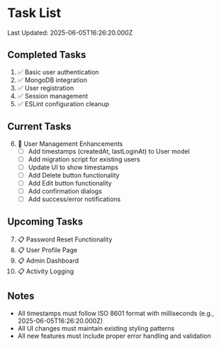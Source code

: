 # Task List

Last Updated: 2025-06-05T16:26:20.000Z

## Completed Tasks

1. ✅ Basic user authentication
2. ✅ MongoDB integration
3. ✅ User registration
4. ✅ Session management
5. ✅ ESLint configuration cleanup

## Current Tasks

6. 🔄 User Management Enhancements
   - [ ] Add timestamps (createdAt, lastLoginAt) to User model
   - [ ] Add migration script for existing users
   - [ ] Update UI to show timestamps
   - [ ] Add Delete button functionality
   - [ ] Add Edit button functionality
   - [ ] Add confirmation dialogs
   - [ ] Add success/error notifications

## Upcoming Tasks

7. 📋 Password Reset Functionality
8. 📋 User Profile Page
9. 📋 Admin Dashboard
10. 📋 Activity Logging

## Notes
- All timestamps must follow ISO 8601 format with milliseconds (e.g., 2025-06-05T16:26:20.000Z)
- All UI changes must maintain existing styling patterns
- All new features must include proper error handling and validation

